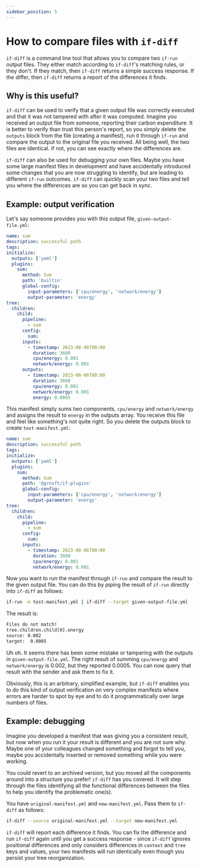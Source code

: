 ```yaml
---
sidebar_position: 5
---
```


# How to compare files with `if-diff`

`if-diff` is a command line tool that allows you to compare two `if-run` output files. They either match according to `if-diff`'s matching rules, or they don't. If they match, then `if-diff` returns a simple success response. If the differ, then `if-diff` returns a report of the differences it finds.

## Why is this useful?

`if-diff` can be used to verify that a given output file was correctly executed and that it was not tampered with after it was computed. Imagine you received an output file from someone, reporting their carbon expenditure. It is better to verify than trust this person's report, so you simply delete the `outputs` block from the file (creating a manifest), run it through `if-run` and compare the output to the original file you received. All being well, the two files are identical. if not, you can see exactly where the differences are.

`if-diff` can also be used for debugging your own files. Maybe you have some large manifest files in development and have accidentally introduced some changes that you are now struggling to identify, but are leading to different `if-run` outcomes. `if-diff` can quickly scan your two files and tell you where the differences are so you can get back in sync.

## Example: output verification

Let's say someone provides you with this output file, `given-output-file.yml`:

```yaml
name: sum
description: successful path
tags:
initialize:
  outputs: ['yaml']
  plugins:
    sum:
      method: Sum
      path: 'builtin'
      global-config:
        input-parameters: ['cpu/energy', 'network/energy']
        output-parameter: 'energy'
tree:
  children:
    child:
      pipeline:
        - sum
      config:
        sum:
      inputs:
        - timestamp: 2023-08-06T00:00
          duration: 3600
          cpu/energy: 0.001
          network/energy: 0.001
      outputs:
        - timestamp: 2023-08-06T00:00
          duration: 3600
          cpu/energy: 0.001
          network/energy: 0.001
          energy: 0.0005
```

This manifest simply sums two components, `cpu/energy` and `network/energy` and assigns the result to `energy` in the outputs array. You receive this file and feel like something's not quite right. So you delete the outputs block to create `test-manifest.yml`:

```yaml
name: sum
description: successful path
tags:
initialize:
  outputs: ['yaml']
  plugins:
    sum:
      method: Sum
      path: '@grnsft/if-plugins'
      global-config:
        input-parameters: ['cpu/energy', 'network/energy']
        output-parameter: 'energy'
tree:
  children:
    child:
      pipeline:
        - sum
      config:
        sum:
      inputs:
        - timestamp: 2023-08-06T00:00
          duration: 3600
          cpu/energy: 0.001
          network/energy: 0.001
```

Now you want to _run_ the manifest through `if-run` and compare the result to the given output file. You can do this by piping the result of `if-run` directly into `if-diff` as follows:

```bash
if-run -m test-manifest.yml | if-diff --target given-output-file.yml
```

The result is:

```sh
Files do not match!
tree.children.child[0].energy
source: 0.002
target:  0.0005
```

Uh oh. It seems there has been some mistake or tampering with the outputs in `given-output-file.yml`. The right result of summing `cpu/energy` and `network/energy` is 0.002, but they reported 0.0005. You can now query that result with the sender and ask them to fix it.

Obviously, this is an arbitrary, simplified example, but `if-diff` enables you to do this kind of output verification on very complex manifests where errors are harder to spot by eye and to do it programmatically over large numbers of files.

## Example: debugging

Imagine you developed a manifest that was giving you a consistent result, but now when you run it your result is different and you are not sure why. Maybe one of your colleagues changed something and forgot to tell you, maybe you accidentally inserted or removed something while you were working.

You could revert to an archived version, but you moved all the components around into a structure you prefer! `if-diff` has you covered. It will step through the files identifying all the functional differences between the files to help you identify the problematic one(s).

You have `original-manifest.yml` and `new-manifest.yml`. Pass them to `if-diff` as follows:

```sh
if-diff --source original-manifest.yml --target new-manifest.yml
```

`if-diff` will report each difference it finds. You can fix the difference and run `if-diff` again until you get a success response - since `if-diff` ignores positional differences and only considers differences in `context` and `tree` keys and values, your two manifests will run identically even though you persist your tree reorganization.
